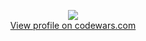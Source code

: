 <p align="center">
  <img src="https://www.codewars.com/users/Lausbert/badges/large">
  <br>
  <a href="https://www.codewars.com/users/Lausbert">View profile on codewars.com</a>
</p>

